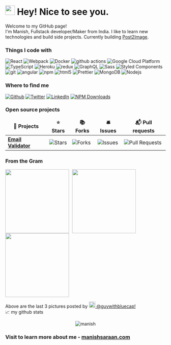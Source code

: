 <h1><img src="https://emojis.slackmojis.com/emojis/images/1531849430/4246/blob-sunglasses.gif?1531849430" width="30"/> Hey! Nice to see you.</h1>


<p>Welcome to my GitHub page! </br> I'm Manish, Fullstack developer/Maker from India. I like to learn new technologies and build side projects. Currently building <a href="https://post2image.xyz">Post2Image</a></b>. </p>
<h3>Things I code with</h3>
<p>
  <img alt="React" src="https://img.shields.io/badge/-React-45b8d8?style=flat-square&logo=react&logoColor=white" />
  <img alt="Webpack" src="https://img.shields.io/badge/-Webpack-8DD6F9?style=flat-square&logo=webpack&logoColor=white" /> 
  <img alt="Docker" src="https://img.shields.io/badge/-Docker-46a2f1?style=flat-square&logo=docker&logoColor=white" />
  <img alt="github actions" src="https://img.shields.io/badge/-Github_Actions-2088FF?style=flat-square&logo=github-actions&logoColor=white" />
  <img alt="Google Cloud Platform" src="https://img.shields.io/badge/-Google_Cloud_Platform-1a73e8?style=flat-square&logo=google-cloud&logoColor=white" />
  <img alt="TypeScript" src="https://img.shields.io/badge/-TypeScript-007ACC?style=flat-square&logo=typescript&logoColor=white" />
  <img alt="Heroku" src="https://img.shields.io/badge/-Heroku-430098?style=flat-square&logo=heroku&logoColor=white" />
  <img alt="redux" src="https://img.shields.io/badge/-Redux-764ABC?style=flat-square&logo=redux&logoColor=white" />
  <img alt="GraphQL" src="https://img.shields.io/badge/-GraphQL-E10098?style=flat-square&logo=graphql&logoColor=white" />
  <img alt="Sass" src="https://img.shields.io/badge/-Sass-CC6699?style=flat-square&logo=sass&logoColor=white" />
  <img alt="Styled Components" src="https://img.shields.io/badge/-Styled_Components-db7092?style=flat-square&logo=styled-components&logoColor=white" />
  <img alt="git" src="https://img.shields.io/badge/-Git-F05032?style=flat-square&logo=git&logoColor=white" />
  <img alt="angular" src="https://img.shields.io/badge/-Angular-DD0031?style=flat-square&logo=angular&logoColor=white" />
  <img alt="npm" src="https://img.shields.io/badge/-NPM-CB3837?style=flat-square&logo=npm&logoColor=white" />
  <img alt="html5" src="https://img.shields.io/badge/-HTML5-E34F26?style=flat-square&logo=html5&logoColor=white" />
  <img alt="Prettier" src="https://img.shields.io/badge/-Prettier-F7B93E?style=flat-square&logo=prettier&logoColor=white" />
  <img alt="MongoDB" src="https://img.shields.io/badge/-MongoDB-13aa52?style=flat-square&logo=mongodb&logoColor=white" />
  <img alt="Nodejs" src="https://img.shields.io/badge/-Nodejs-43853d?style=flat-square&logo=Node.js&logoColor=white" />
</p>
<h3>Where to find me</h3>
<p><a href="https://github.com/manishsaraan" target="_blank"><img alt="Github" src="https://img.shields.io/badge/GitHub-%2312100E.svg?&style=for-the-badge&logo=Github&logoColor=white" /></a> <a href="https://twitter.com/manish_saraan" target="_blank"><img alt="Twitter" src="https://img.shields.io/badge/twitter-%231DA1F2.svg?&style=for-the-badge&logo=twitter&logoColor=white" /></a> <a href="https://www.linkedin.com/in/manishsaraan" target="_blank"><img alt="LinkedIn" src="https://img.shields.io/badge/linkedin-%230077B5.svg?&style=for-the-badge&logo=linkedin&logoColor=white" /></a> <a href="https://shields.io/badge/NPM-413123123%20downloads-orange?logo=npm&style=for-the-badge" target="_blank"><img alt="NPM Downloads" src="https://shields.io/badge/NPM-413123123%20downloads-orange?logo=npm&style=for-the-badge" /></a>
</p>

<h3>Open source projects</h3>
<table>
  <thead align="center">
    <tr border: none;>
      <td><b>🎁 Projects</b></td>
      <td><b>⭐ Stars</b></td>
      <td><b>📚 Forks</b></td>
      <td><b>🛎 Issues</b></td>
      <td><b>📬 Pull requests</b></td>
    </tr>
  </thead>
  <tbody>
    <tr>
      <td><a href="https://github.com/manishsaraan/email-validator"><b>Email Validator</b></a></td>
      <td><img alt="Stars" src="https://img.shields.io/github/stars/manishsaraan/email-validator?style=flat-square&labelColor=343b41"/></td>
      <td><img alt="Forks" src="https://img.shields.io/github/forks/manishsaraan/email-validator?style=flat-square&labelColor=343b41"/></td>
      <td><img alt="Issues" src="https://img.shields.io/github/issues/manishsaraan/email-validator?style=flat-square&labelColor=343b41"/></td>
      <td><img alt="Pull Requests" src="https://img.shields.io/github/issues-pr/manishsaraan/email-validator?style=flat-square&labelColor=343b41"/></td>
    </tr>
  </tbody>
</table>

<h3>From the Gram</h3>
<p><img style="margin-right:10px" width="200" src="https://res.cloudinary.com/stickflame/image/upload/w_768/v1653117625/66222-B26-7041-4-EB0-A1-AA-2873-F6144620_l5qvgu.jpg" /><img style="margin-right:10px" width="200" src="https://res.cloudinary.com/stickflame/image/upload/w_768/v1653054919/B64-DB3-AF-F7-A4-424-F-80-E2-6-AF4-C4253844_mlzij5.jpg" /><img width="200" src="https://res.cloudinary.com/stickflame/image/upload/w_768/v1653132163/47-AE6167-9936-499-E-87-EE-4-F7-EBDD30-CAB_pw805v.jpg" /> </p>
<p>Above are the last 3 pictures posted by <a href="https://www.instagram.com/guywithbluecap/" target="_blank"><img src="https://upload.wikimedia.org/wikipedia/commons/thumb/e/e7/Instagram_logo_2016.svg/1024px-Instagram_logo_2016.svg.png" width="20"/> @guywithbluecap!</a><br/>
📈 my github stats

<p align="center"> <img src="https://github-readme-stats.vercel.app/api?username=manishsaraan&show_icons=true&theme=gotham" alt="manish" />

<br/>


### Visit to learn more about me - [manishsaraan.com](https://manishsaraan.com)
	
	
